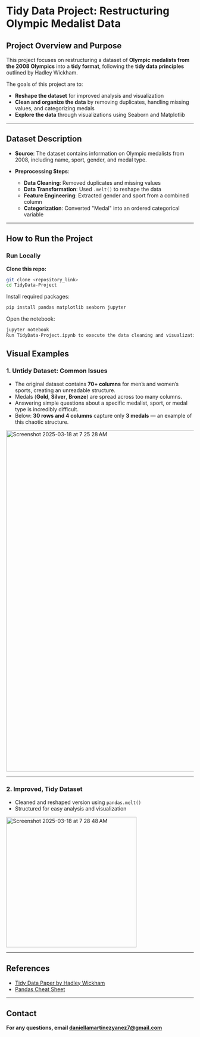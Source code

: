 # Tidy Data Project: Restructuring Olympic Medalist Data

## Project Overview and Purpose

This project focuses on restructuring a dataset of **Olympic medalists from the 2008 Olympics** into a **tidy format**, following the **tidy data principles** outlined by Hadley Wickham.

The goals of this project are to:

- **Reshape the dataset** for improved analysis and visualization  
- **Clean and organize the data** by removing duplicates, handling missing values, and categorizing medals  
- **Explore the data** through visualizations using Seaborn and Matplotlib  

---

## Dataset Description

- **Source**: The dataset contains information on Olympic medalists from 2008, including name, sport, gender, and medal type.

- **Preprocessing Steps**:  
  - **Data Cleaning**: Removed duplicates and missing values  
  - **Data Transformation**: Used `.melt()` to reshape the data  
  - **Feature Engineering**: Extracted gender and sport from a combined column  
  - **Categorization**: Converted "Medal" into an ordered categorical variable  

---

## How to Run the Project

### Run Locally

**Clone this repo:**
```bash
git clone <repository_link>
cd TidyData-Project
```

Install required packages:

```bash
pip install pandas matplotlib seaborn jupyter
```
Open the notebook:
```bash
jupyter notebook
Run TidyData-Project.ipynb to execute the data cleaning and visualization steps.
```
## Visual Examples

### 1. Untidy Dataset: Common Issues

- The original dataset contains **70+ columns** for men’s and women’s sports, creating an unreadable structure.  
- Medals (**Gold**, **Silver**, **Bronze**) are spread across too many columns.  
- Answering simple questions about a specific medalist, sport, or medal type is incredibly difficult.  
- Below: **30 rows and 4 columns** capture only **3 medals** — an example of this chaotic structure.

<img width="916" alt="Screenshot 2025-03-18 at 7 25 28 AM" src="https://github.com/user-attachments/assets/55b6659c-d2ca-463b-8dbc-f820a00d4011" />

---

### 2. Improved, Tidy Dataset

- Cleaned and reshaped version using `pandas.melt()`  
- Structured for easy analysis and visualization

<img width="350" alt="Screenshot 2025-03-18 at 7 28 48 AM" src="https://github.com/user-attachments/assets/bc9bf35f-8aec-4b99-a25d-3e97aa9fac0c" />

---

## References 
- [Tidy Data Paper by Hadley Wickham](https://vita.had.co.nz/papers/tidy-data.pdf)
- [Pandas Cheat Sheet](https://pandas.pydata.org/Pandas_Cheat_Sheet.pdf)

---

## Contact
**For any questions, email daniellamartinezyanez7@gmail.com**
